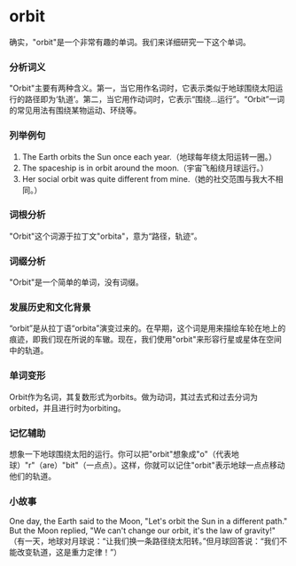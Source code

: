 # orbit

确实，"orbit"是一个非常有趣的单词。我们来详细研究一下这个单词。

  

### 分析词义

  

"Orbit"主要有两种含义。第一，当它用作名词时，它表示类似于地球围绕太阳运行的路径即为‘轨道’。第二，当它用作动词时，它表示“围绕...运行”。“Orbit”一词的常见用法有围绕某物运动、环绕等。

  

### 列举例句

  

1.  The Earth orbits the Sun once each year.（地球每年绕太阳运转一圈。）
2.  The spaceship is in orbit around the moon.（宇宙飞船绕月球运行。）
3.  Her social orbit was quite different from mine.（她的社交范围与我大不相同。）

  

### 词根分析

  

"Orbit"这个词源于拉丁文"orbita"，意为“路径，轨迹”。

  

### 词缀分析

  

"Orbit"是一个简单的单词，没有词缀。

  

### 发展历史和文化背景

  

“orbit”是从拉丁语“orbita”演变过来的。在早期，这个词是用来描绘车轮在地上的痕迹，即我们现在所说的车辙。现在，我们使用"orbit"来形容行星或星体在空间中的轨道。

  

### 单词变形

  

Orbit作为名词，其复数形式为orbits。做为动词，其过去式和过去分词为orbited，并且进行时为orbiting。

  

### 记忆辅助

  

想象一下地球围绕太阳的运行。你可以把"orbit"想象成"o"（代表地球）"r"（are）"bit"（一点点）。这样，你就可以记住"orbit"表示地球一点点移动他们的轨道。

  

### 小故事

  

One day, the Earth said to the Moon, "Let's orbit the Sun in a different path." But the Moon replied, "We can't change our orbit, it's the law of gravity!"  
（有一天，地球对月球说：“让我们换一条路径绕太阳转。”但月球回答说：“我们不能改变轨道，这是重力定律！”）
